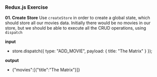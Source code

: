 ### Redux.js Exercise

**01. Create Store**
Use `createStore` in order to create a global state, which should store all our movies data. Initially there would be no movies in our store, but we should be able to execute all the CRUD operations, using `dispatch`

**input**

- store.dispatch({ type: "ADD_MOVIE", payload: { title: "The Matrix" } });

**output**

- {"movies":[{"title":"The Matrix"}]}
